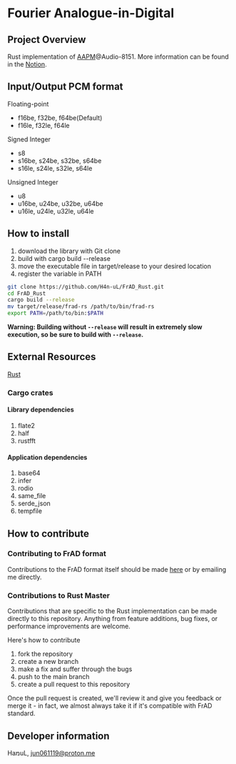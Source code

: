# Fourier Analogue-in-Digital

## Project Overview

Rust implementation of [AAPM](https://mikhael-openworkspace.notion.site/Project-Archivist-e512fa7a21474ef6bdbd615a424293cf)@Audio-8151. More information can be found in the [Notion](https://mikhael-openworkspace.notion.site/Fourier-Analogue-in-Digital-d170c1760cbf4bb4aaea9b1f09b7fead?pvs=4).

## Input/Output PCM format

Floating-point

- f16be, f32be, f64be(Default)
- f16le, f32le, f64le

Signed Integer

- s8
- s16be, s24be, s32be, s64be
- s16le, s24le, s32le, s64le

Unsigned Integer

- u8
- u16be, u24be, u32be, u64be
- u16le, u24le, u32le, u64le

## How to install

1. download the library with Git clone
2. build with cargo build --release
3. move the executable file in target/release to your desired location
4. register the variable in PATH

```bash
git clone https://github.com/H4n-uL/FrAD_Rust.git
cd FrAD_Rust
cargo build --release
mv target/release/frad-rs /path/to/bin/frad-rs
export PATH=/path/to/bin:$PATH
```

**Warning: Building without `--release` will result in extremely slow execution, so be sure to build with `--release`.**

## External Resources

[Rust](https://github.com/rust-lang/rust)

### Cargo crates

#### Library dependencies

1. flate2
2. half
3. rustfft

#### Application dependencies

1. base64
2. infer
3. rodio
4. same_file
5. serde_json
6. tempfile

## How to contribute

### Contributing to FrAD format

Contributions to the FrAD format itself should be made [here](https://github.com/H4n-uL/Fourier_Analogue-in-Digital) or by emailing me directly.

### Contributions to Rust Master

Contributions that are specific to the Rust implementation can be made directly to this repository. Anything from feature additions, bug fixes, or performance improvements are welcome.

Here's how to contribute

1. fork the repository
2. create a new branch
3. make a fix and suffer through the bugs
4. push to the main branch
5. create a pull request to this repository

Once the pull request is created, we'll review it and give you feedback or merge it - in fact, we almost always take it if it's compatible with FrAD standard.

## Developer information

HaמuL, <jun061119@proton.me>
